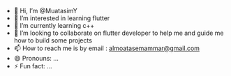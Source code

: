 - 👋 Hi, I’m @MuatasimY
- 👀 I’m interested in learning flutter
- 🌱 I’m currently learning c++
- 💞️ I’m looking to collaborate on flutter developer to help me and guide me how to build some projects
- 📫 How to reach me is by email : almoatasemammar@gmail.com
- 😄 Pronouns: ...
- ⚡ Fun fact: ...

<!---
MuatasimY/MuatasimY is a ✨ special ✨ repository because its `README.md` (this file) appears on your GitHub profile.
You can click the Preview link to take a look at your changes.
--->
